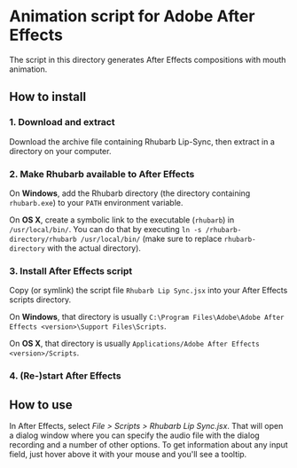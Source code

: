 # Animation script for Adobe After Effects

The script in this directory generates After Effects compositions with mouth animation.

## How to install

### 1. Download and extract

Download the archive file containing Rhubarb Lip-Sync, then extract in a directory on your computer.

### 2. Make Rhubarb available to After Effects

On **Windows**, add the Rhubarb directory (the directory containing `rhubarb.exe`) to your `PATH` environment variable.

On **OS X**, create a symbolic link to the executable (`rhubarb`) in `/usr/local/bin/`. You can do that by executing `ln -s /rhubarb-directory/rhubarb /usr/local/bin/` (make sure to replace `rhubarb-directory` with the actual directory).

### 3. Install After Effects script

Copy (or symlink) the script file `Rhubarb Lip Sync.jsx` into your After Effects scripts directory.

On **Windows**, that directory is usually `C:\Program Files\Adobe\Adobe After Effects <version>\Support Files\Scripts`.

On **OS X**, that directory is usually `Applications/Adobe After Effects <version>/Scripts`.

### 4. (Re-)start After Effects

## How to use

In After Effects, select *File > Scripts > Rhubarb Lip Sync.jsx*. That will open a dialog window where you can specify the audio file with the dialog recording and a number of other options. To get information about any input field, just hover above it with your mouse and you'll see a tooltip.
 